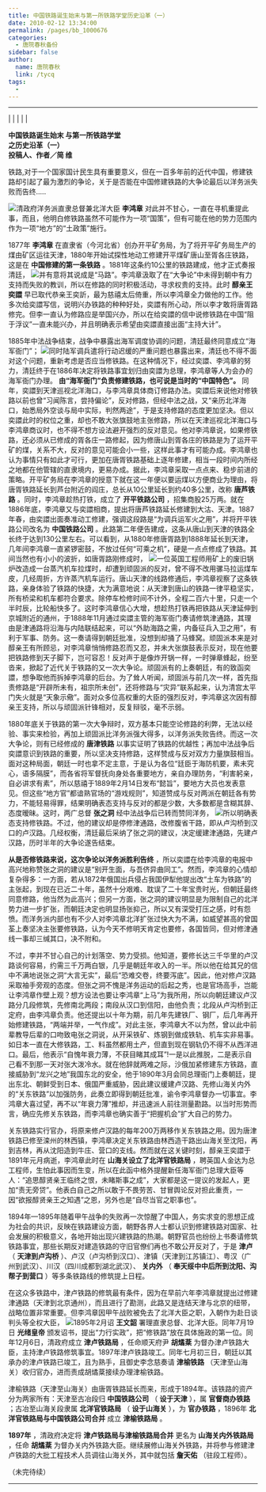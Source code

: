 ```yaml
---
title: 中国铁路诞生始末与第一所铁路学堂历史沿革（一）
date: 2010-02-12 13:34:00
permalink: /pages/bb_1000676
categories: 
  - 唐院春秋备份
sidebar: false
author: 
  name: 唐院春秋
  link: /tycq
tags: 
  - 
---
```


* * *

  
|  |  |  |  |

**中国铁路诞生始末 与第一所铁路学堂  
之历史沿革（一）  
投稿人、作者／简 维**

铁路,对于一个国家国计民生具有重要意义，但在一百多年前的近代中国，修建铁路却引起了最为激烈的争论，关于是否能在中国修建铁路的大争论最后以洋务派失败而告终.....

![](/pic/img1.ph.126.net_6QZduVIbNyl2ferjDAVy5w==_3175600687250849104.jpg)清政府洋务派直隶总督兼北洋大臣
**李鸿章** 对此并不甘心，一直在寻机重提此事，而且，他明白修铁路虽然不可能作为一项“国策”，但有可能在他的势力范围内作为一项“地方”的“土政策”施行。

1877年 **李鸿章**
在直隶省（今河北省）创办开平矿务局，为了将开平矿务局生产的煤由矿区运往天津，1880年开始试探性地动工修建开平煤矿唐山至胥各庄铁路，这是在
**中国修建的第一条铁路** 。1881年这条约10公里的铁路建成，他才正式奏报清廷，
![](/pic/img58.ph.126.net_xfDTm0lfWGhrhzy6dWxz6w==_825003156740469676.jpg)并有意将其说成是“马路”。李鸿章汲取了在“大争论”中未得到朝中有力支持而失败的教训，所以在修路的同时积极活动，寻求权贵的支持。此时
**醇亲王奕譞**
早已取代恭亲王奕訢，最为慈禧太后倚重，所以李鸿章全力做他的工作。他多次给奕譞写信，说明兴办铁路的种种好处，奕譞有所心动，所以李才敢将唐胥路修完。但李一直认为修路应是举国兴办，所以在给奕譞的信中说修铁路在中国“阻于浮议”一直未能兴办，并且明确表示希望由奕譞直接出面“主持大计”。

1885年中法战争结束，战争中暴露出海军调度协调的问题，清廷最终同意成立“海军衙门”；
![](/pic/img.ph.126.net_e1eccKCTZPBAIORE_8sV7w==_3292975752538479923.jpg)同时陆军调兵遣将行动迟缓的严重问题也暴露出来，清廷也不得不面对这个问题，重新考虑是否应当修铁路。在这种情况下，经过奕譞、李鸿章的努力，清廷终于在1886年决定将铁路事宜划归由奕譞为总理，李鸿章等人为会办的海军衙门办理。
**由“海军衙门”负责修建铁路，也可说是当时的“中国特色”。**
同年，奕譞到天津巡视北洋海口，与李鸿章具体商订修路办法。奕譞后来说他对修铁路以前也曾“习闻陈言，尝持偏论”，反对修路，但经中法之战，又“亲历北洋海口，始悉局外空谈与局中实际，判然两途”，于是支持修路的态度更加坚决。但以奕譞此时的权位之重，却也不敢大张旗鼓地主张修路，所以在天津巡视北洋海口与李鸿章商议时，也不得不想方设法避开强烈的反对意见。他对李鸿章说，如果修铁路，还必须从已修成的胥各庄一路修起，因为修唐山到胥各庄的铁路是为了运开平矿的煤，关系不大，反对的意见可能会小一些，这样此事才有可能办成。李鸿章也认为事情只有如此才可行，更加在唐胥铁路基础上逐年修建，相当一段时间内所经之地都在他管辖的直隶境内，更易办成。据此，李鸿章采取一点点来、稳步前进的策略。开平矿务局在李鸿章的授意下就在这一年便以要运煤以方便商业为理由，将唐胥铁路延长到芦台附近的阎庄，总长从10公里延长到约40多公里，改称
**唐芦铁路** 。同时，李鸿章趁热打铁，成立了 **开平铁路公司**
，招集商股25万两。就在1886年底，李鸿章又与奕譞相商，提出将唐芦铁路延长修建到大沽、天津。1887年春，由奕譞出面奏准动工修建，强调这段路是“为调兵运军火之用”，并将开平铁路公司改名为
**中国铁路公司**
。此路第二年便告建成，这条从唐山到天津的铁路全长终于达到130公里左右。可以看到，从1880年修唐胥路到1888年延长到天津，几年间李鸿章一直紧锣密鼓，不放过任何“可乘之机”，硬是一点点修成了铁路。其间当然也有小小的波折，如唐胥路刚修成时，
![](/pic/img1.ph.126.net_p173WWunZ0hWo8ZEfwFjGw==_3196148360551093288.jpg)一位英国工程师用矿上的废旧锅炉改造成一台蒸汽机车拉煤时，却遭到顽固派的反对，曾不得不改用骡马拉运煤车皮，几经周折，方许蒸汽机车运行。唐山天津的线路修通后，李鸿章视察了这条铁路，亲身体验了铁路的快捷，大为满意地说：从天津到唐山的铁路一律平稳坚实，所有桥梁和机车都符合要求。除停车检修时间不计外，全程二百六十里，只走一个半时辰，比轮船快多了。这时李鸿章信心大增，想趁热打铁再把铁路从天津延伸到京城附近的通州，于1888年11月通过奕譞主管的海军衙门奏请修筑津通路，其理由是津通路将沿海与内陆联结起来，可以“外助海路之需，内备征兵入卫之用”，有利于军事、防务。这一奏请得到朝廷批准，没想到却捅了马蜂窝。顽固派本来是对醇亲王有所顾忌，对李鸿章悄悄修路忍而又忍，并未大张旗鼓表示反对，现在他要把铁路修到天子脚下，岂可容忍！反对声于是像炸开锅一样，一时弹章蜂起，纷至沓来，掀起了近代关于铁路的又一次大争论。顽固派有的上奏朝廷，有的致函奕譞，想争取他而拆掉李鸿章的后台。为了耸人听闻，顽固派与前几次一样，首先指责修路是“开辟所未有，祖宗所未创”，还将修路与“灾异”联系起来，认为清宫太平门失火就是“天象示儆”。面对众多位高权重的大臣的强烈反对，李鸿章这次因有醇亲王支持，所以与顽固派针锋相对，反复辩驳，毫不示弱。

1880年底关于铁路的第一次大争辩时，双方基本只能空论修路的利弊，无法以经验、事实来检验，再加上顽固派比洋务派强大得多，以洋务派失败告终。而这一次大争论，则有已经修成的
**唐津铁路**
以事实证明了铁路的优越性；再加中法战争后奕譞意识到铁路的重要，所以坚决支持修路，这样赞成与反对双方力量旗鼓相当。面对这种局面，朝廷一时也拿不定主意，于是认为各位“廷臣于海防机要，素未究心，语多隔膜”，而各省将军督抚向身处各重要地方，亲自办理防务，“利害躬亲，自必讲求有素”，所以慈禧于1889年2月14日发布“懿旨”，要地方大员也发表意见。但这些“地方官”都谙熟官场的“游戏规则”，知道赞成与反对两派在朝廷各有势力，不能轻易得罪，结果明确表态支持与反对的都是少数，大多数都是含糊其辞、态度暧昧。这时，两广总督
**张之洞** 经中法战争后已转而赞同洋务，
![](/pic/img169.ph.126.net_PGML3w1SITB_lhXddXLDMg==_2166794370720026730.jpg)所以明确表态支持修铁路。不过，他的建议却是停修津通路，改修腹省干路，即从卢沟桥到汉口的卢汉路。几经权衡，清廷最后采纳了张之洞的建议，决定缓建津通路，先建卢汉路，历时半年的大争论遂告结束。

**从是否修铁路来说，这次争论以洋务派胜利告终**
，所以奕譞在给李鸿章的电报中高兴地称赞张之洞的建议是“别开生面，与吾侪异曲同工”。然而，李鸿章的心情却复杂得多：一方面，若从1872年俄国出兵侵占我国伊犁他提出改“土车为铁路”的主张起，到现在已近二十年，虽然十分艰难、耽误了二十年宝贵时光，但朝廷最终同意修路，他当然为此高兴；但另一方面，张之洞的建议明显是为限制自己的北洋势力进一步扩张，而朝廷决定也明显扬张抑己，所以又有深受打压之感，时有怨愤。而洋务派内部也有不少人对李鸿章北洋扩张过快大为不满，如威望甚高的曾国荃上奏坚决主张要修铁路，认为今天不修明天肯定也要修，各国皆同，但对修津通线一事却三缄其口，决不附和。

不过，李并不甘心自己的计划落空、势力受损。他知道，要修长达三千华里的卢汉路谈何容易，约需三千万两白银，几乎是朝廷年收入的一半。所以他在给其兄的信中不满地说张之洞“大言无实”，最后“恐难交卷，终要泻底”。因此，他对修卢汉路采取袖手旁观的态度。但张之洞不愧是洋务运动的后起之秀，也是官场高手，岂能让李鸿章作壁上观？想方设法也要让李鸿章“上马”为我所用，所以向朝廷建议卢汉路分几段修筑，先修南北两段；南段从汉口到信阳，由他负责；北段从卢沟桥到正定府，由李鸿章负责。他还提出以十年为期，前几年先建铁厂、钢厂，后几年再开始修建铁路，“两端并举，一气作成”。对此主张，李鸿章大不以为然，曾以此中前辈教导后辈的口吻致电张之洞说，从开采铁矿、炼钢到做成铁轨、机车实非易事。如日本一直在大修铁路，工、料虽然都用土产，但直到现在钢轨仍不得不从西洋进口。最后，他表示“自愧年衰力薄，不获目睹其成耳”!一是以此推脱，二是表示自己看不到那一天对张大泼冷水。就在他辞就两难之际，沙俄加紧修建东方铁路，直接威胁到“龙兴之地”我国东北的安全，他于1890年3月会同总理衙门上奏朝廷，提出东北、朝鲜受到日本、俄国严重威胁，因此建议缓建卢汉路、先修山海关内外的“关东铁路”以加强防务，此奏立即得到朝廷批准，谕令李鸿章督办一切事宜。李鸿章大喜过望，再不以“年衰力薄”推却，并迅速派人前往测量勘路。以当时形势而言，确应先修关东铁路，而李鸿章也确实善于“把握机会”扩大自己的势力。

关东铁路实行官办，将原来修卢汉路的每年200万两移作关东铁路之用。因为唐津铁路已修至滦州的林西镇，李鸿章决定关东铁路由林西造干路出山海关至沈阳，再到吉林，再从沈阳造到牛庄、营口的支线。然而就在这关键时刻，醇亲王奕譞于1891年元月病逝，李鸿章此时在
**山海关设立了北洋官铁路局**
，聘英国人金达为总工程师，生怕此事因而生变，所以在此函中格外提醒新任海军衙门总理大臣等人：“追思醇贤亲王临终之恨，未睹斯事之成”，大家都是这一提议的发起人，更加“责无旁贷”。他表白自己之所以敢于不畏劳苦、甘冒舆论反对担此重责，一因“欲报醇贤亲王之知遇”之恩，另外也是“自尽当官之职事也”。

1894年—1895年随着甲午战争的失败再一次惊醒了中国人，务实求变的思想正成为社会的共识，反映在铁路建设方面，朝野各界人士都认识到修建铁路对国家、社会发展的积极意义，各地开始出现兴建铁路的热潮。朝野官员也纷纷上书奏请修筑铁路事宜，那些长期反对建造铁路的守旧官僚们再也不敢公开反对了，于是
**津卢** （ **天津到卢沟桥** ）、卢汉（卢沟桥到汉口）、津镇（天津到江苏镇江）、粤汉（广州到武汉）、川汉（四川成都到湖北武汉）、 **关内外**
（ **奉天绥中中后所到沈阳、沟帮子到营口** ）等多条铁路线的修筑提上日程。

在这众多铁路中，津卢铁路的修筑最有条件，因为在早前六年李鸿章就提出过修建津通路（天津到北京通州），而且进行了勘测，此路又是连结天津与北京的纽带，战略位置非常重要。但李鸿章因甲午战败被免去了北洋大臣之职，入朝作为赴日谈判头等全权大臣，
![](/pic/img.ph.126.net_Int4ys9kumEjr2moCtNzIA==_3292975752538479915.jpg)1895年2月诏
**王文韶** 署理直隶总督、北洋大臣。同年7月19日 **光绪皇帝**
颁发诏书，提出“力行实政”，把“修铁路”放在具体施政的第一位。同年12月6日，清政府成立 **津卢铁路局** ，任命顺天府尹 **胡燏棻**
为督办津卢铁路大臣，主持津卢铁路修筑事宜。1897年津卢铁路竣工。同年七月初三日，朝廷以其承办的津卢铁路已竣工，且为熟手，且御史李念慈奏请 **津榆铁路**
（天津至山海关）收归官办，进而责成胡燏棻接续办理津榆铁路。

津榆铁路（天津至山海关）由唐胥铁路延长而来，形成于1894年。该铁路的资产分为两家所有：天津至古冶段归 **中国铁路公司** （ **设于天津** ），属
**官督商办铁路** ；古冶至山海关段隶属 **北洋官铁路局** （ **设于山海关** ），为 **官办铁路** ，1896年
**北洋官铁路局与中国铁路公司合并** 成立 **津榆铁路局** 。

**1897年** ，清政府决定将 **津卢铁路局与津榆铁路局合并** 更名为 **山海关内外铁路局** ，任命 **胡燏棻**
为督办关内外铁路大臣。继续展修山海关外铁路，并将参与修建津卢铁路的大批工程技术人员调往山海关外，其中就包括 **詹天佑** （驻段工程师）。

（未完待续）  
  
---